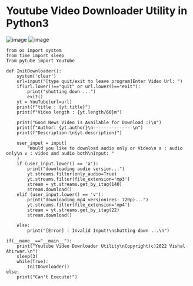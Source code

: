 # Youtube Video Downloader Utility in Python3
![image](https://user-images.githubusercontent.com/73791462/175214418-06341129-1c8f-4675-b4d3-a76caba84369.png)
![image](https://user-images.githubusercontent.com/73791462/175215912-d1b346aa-c990-48bd-9b24-0e26053eb5d6.png)

`````
from os import system
from time import sleep
from pytube import YouTube

def InitDownloader():
    system('clear')
    url=input("[type quit/exit to leave program]Enter Video Url: ")
    if(url.lower()=="quit" or url.lower()=="exit"):
        print("shutting down ...")
        exit()
    yt = YouTube(url=url)
    print(f"title : {yt.title}")
    print(f"Video length : {yt.length/60}m")

    print("Good News Video is Available for Download :)\n")
    print(f"Author: {yt.author}\n---------------\n")
    print(f"Description:\n{yt.description}")

    user_input = input(
        "Would you like to download audio only or Video\n a : audio only\n v : video and audio both\nInput: "
    )
    if (user_input.lower() == 'a'):
        print("downloading audio version...")
        yt.streams.filter(only_audio=True)
        yt.streams.filter(file_extension='mp3')
        stream = yt.streams.get_by_itag(140)
        stream.download()
    elif (user_input.lower() == 'v'):
        print("downloading mp4 version(res: 720p)...")
        yt.streams.filter(file_extension='mp4')
        stream = yt.streams.get_by_itag(22)
        stream.download()

    else:
        print("[Error] : Invalid Input!\nshutting down ...\n")

if(__name__=="__main__"):
    print("Youtube Video Downloader Utility\nCopyright(c)2022 Vishal Ahirwar.\n")
    sleep(3)
    while(True):
        InitDownloader()
else:
    print("Can't Execute!")
`````
